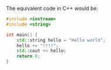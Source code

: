 The equivalent code in C++ would be:

```cpp
#include <iostream>
#include <string>

int main() {
    std::string hello = "Hello world";
    hello += "!!!!";
    std::cout << hello;
    return 0;
}
```
